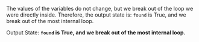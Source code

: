 The values of the variables do not change, but we break out of the loop we were directly inside. Therefore, the output state is: `found` is True, and we break out of the most internal loop. 

Output State: **`found` is True, and we break out of the most internal loop.**